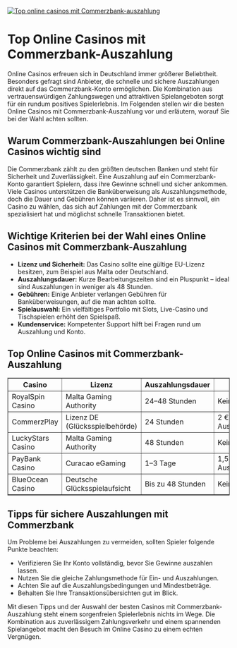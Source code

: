 [![Top online casinos mit Commerzbank-auszahlung](https://123-caf.pages.dev/gitsignup.png)](https://vrmoo.ru/Bt82HjjY)

<h1>Top Online Casinos mit Commerzbank-Auszahlung</h1> <p>Online Casinos erfreuen sich in Deutschland immer größerer Beliebtheit. Besonders gefragt sind Anbieter, die schnelle und sichere Auszahlungen direkt auf das Commerzbank-Konto ermöglichen. Die Kombination aus vertrauenswürdigen Zahlungswegen und attraktiven Spielangeboten sorgt für ein rundum positives Spielerlebnis. Im Folgenden stellen wir die besten Online Casinos mit Commerzbank-Auszahlung vor und erläutern, worauf Sie bei der Wahl achten sollten.</p>  <h2>Warum Commerzbank-Auszahlungen bei Online Casinos wichtig sind</h2> <p>Die Commerzbank zählt zu den größten deutschen Banken und steht für Sicherheit und Zuverlässigkeit. Eine Auszahlung auf ein Commerzbank-Konto garantiert Spielern, dass ihre Gewinne schnell und sicher ankommen. Viele Casinos unterstützen die Banküberweisung als Auszahlungsmethode, doch die Dauer und Gebühren können variieren. Daher ist es sinnvoll, ein Casino zu wählen, das sich auf Zahlungen mit der Commerzbank spezialisiert hat und möglichst schnelle Transaktionen bietet.</p>  <h2>Wichtige Kriterien bei der Wahl eines Online Casinos mit Commerzbank-Auszahlung</h2> <ul>   <li><strong>Lizenz und Sicherheit:</strong> Das Casino sollte eine gültige EU-Lizenz besitzen, zum Beispiel aus Malta oder Deutschland.</li>   <li><strong>Auszahlungsdauer:</strong> Kurze Bearbeitungszeiten sind ein Pluspunkt – ideal sind Auszahlungen in weniger als 48 Stunden.</li>   <li><strong>Gebühren:</strong> Einige Anbieter verlangen Gebühren für Banküberweisungen, auf die man achten sollte.</li>   <li><strong>Spielauswahl:</strong> Ein vielfältiges Portfolio mit Slots, Live-Casino und Tischspielen erhöht den Spielspaß.</li>   <li><strong>Kundenservice:</strong> Kompetenter Support hilft bei Fragen rund um Auszahlung und Konto.</li> </ul>  <h2>Top Online Casinos mit Commerzbank-Auszahlung</h2> <table border="1" cellpadding="8" cellspacing="0">   <thead>     <tr>       <th>Casino</th>       <th>Lizenz</th>       <th>Auszahlungsdauer</th>       <th>Gebühren</th>       <th>Besonderheit</th>     </tr>   </thead>   <tbody>     <tr>       <td>RoyalSpin Casino</td>       <td>Malta Gaming Authority</td>       <td>24–48 Stunden</td>       <td>Keine</td>       <td>Großes Spielangebot & VIP-Programm</td>     </tr>     <tr>       <td>CommerzPlay</td>       <td>Lizenz DE (Glücksspielbehörde)</td>       <td>24 Stunden</td>       <td>2 € pro Auszahlung</td>       <td>Exklusive Commerzbank Deals</td>     </tr>     <tr>       <td>LuckyStars Casino</td>       <td>Malta Gaming Authority</td>       <td>48 Stunden</td>       <td>Keine</td>       <td>Live-Casino & tägliche Turniere</td>     </tr>     <tr>       <td>PayBank Casino</td>       <td>Curacao eGaming</td>       <td>1–3 Tage</td>       <td>1,5 % vom Auszahlungsbetrag</td>       <td>Innovative Zahlungsmethoden</td>     </tr>     <tr>       <td>BlueOcean Casino</td>       <td>Deutsche Glücksspielaufsicht</td>       <td>Bis zu 48 Stunden</td>       <td>Keine</td>       <td>Hohe Sicherheitsstandards</td>     </tr>   </tbody> </table>  <h2>Tipps für sichere Auszahlungen mit Commerzbank</h2> <p>Um Probleme bei Auszahlungen zu vermeiden, sollten Spieler folgende Punkte beachten:</p> <ul>   <li>Verifizieren Sie Ihr Konto vollständig, bevor Sie Gewinne auszahlen lassen.</li>   <li>Nutzen Sie die gleiche Zahlungsmethode für Ein- und Auszahlungen.</li>   <li>Achten Sie auf die Auszahlungsbedingungen und Mindestbeträge.</li>   <li>Behalten Sie Ihre Transaktionsübersichten gut im Blick.</li> </ul>  <p>Mit diesen Tipps und der Auswahl der besten Casinos mit Commerzbank-Auszahlung steht einem sorgenfreien Spielerlebnis nichts im Wege. Die Kombination aus zuverlässigem Zahlungsverkehr und einem spannenden Spielangebot macht den Besuch im Online Casino zu einem echten Vergnügen.</p>